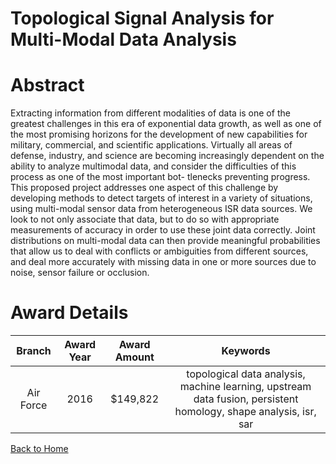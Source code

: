 
Topological Signal Analysis for Multi-Modal Data Analysis
=========================================================

# Abstract


Extracting information from different modalities of data is one of the greatest challenges in this era of exponential data growth, as well as one of the most promising horizons for the development of new capabilities for military, commercial, and scientific applications. Virtually all areas of defense, industry, and science are becoming increasingly dependent on the ability to analyze multimodal data, and consider the difficulties of this process as one of the most important bot- tlenecks preventing progress. This proposed project addresses one aspect of this challenge by developing methods to detect targets of interest in a variety of situations, using multi-modal sensor data from heterogeneous ISR data sources. We look to not only associate that data, but to do so with appropriate measurements of accuracy in order to use these joint data correctly. Joint distributions on multi-modal data can then provide meaningful probabilities that allow us to deal with conflicts or ambiguities from different sources, and deal more accurately with missing data in one or more sources due to noise, sensor failure or occlusion.  

# Award Details

|Branch|Award Year|Award Amount|Keywords|
| :---: | :---: | :---: | :---: |
|Air Force|2016|$149,822|topological data analysis, machine learning, upstream data fusion, persistent homology, shape analysis, isr, sar|
  
  


[Back to Home](https://github.com/chrischow/dod_sbir_awards/Reports/DJ/#1381)